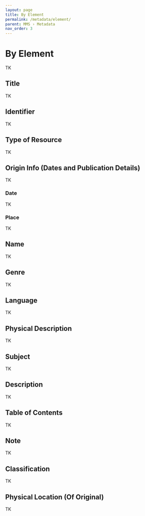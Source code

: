 ```yaml
---
layout: page
title: By Element
permalink: /metadata/element/
parent: MMS › Metadata
nav_order: 3
---
```


# By Element
TK

## Title
TK

## Identifier
TK

## Type of Resource
TK

## Origin Info (Dates and Publication Details)
TK

### Date
TK

### Place
TK

## Name
TK

## Genre
TK

## Language
TK

## Physical Description
TK

## Subject
TK

## Description
TK

## Table of Contents
TK

## Note
TK

## Classification
TK

## Physical Location (Of Original)
TK